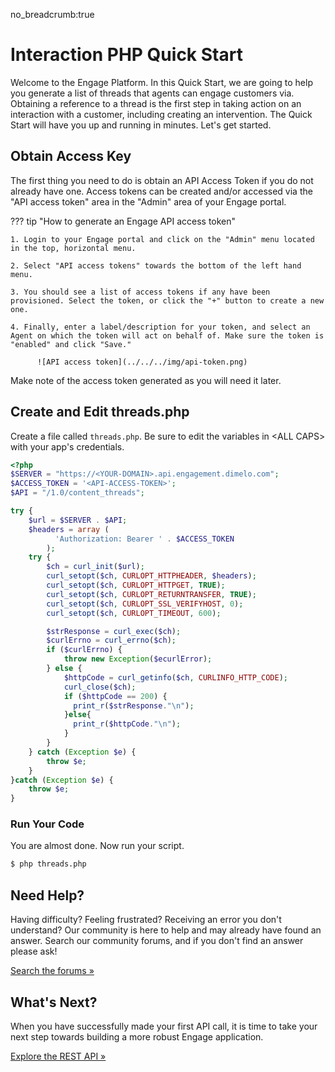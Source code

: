 no_breadcrumb:true

# Interaction PHP Quick Start

Welcome to the Engage Platform. In this Quick Start, we are going to help you generate a list of threads that agents can engage customers via. Obtaining a reference to a thread is the first step in taking action on an interaction with a customer, including creating an intervention. The Quick Start will have you up and running in minutes. Let's get started.

## Obtain Access Key

The first thing you need to do is obtain an API Access Token if you do not already have one. Access tokens can be created and/or accessed via the "API access token" area in the "Admin" area of your Engage portal.

??? tip "How to generate an Engage API access token"

    1. Login to your Engage portal and click on the "Admin" menu located in the top, horizontal menu.

    2. Select "API access tokens" towards the bottom of the left hand menu.

    3. You should see a list of access tokens if any have been provisioned. Select the token, or click the "+" button to create a new one.

    4. Finally, enter a label/description for your token, and select an Agent on which the token will act on behalf of. Make sure the token is "enabled" and click "Save."

          ![API access token](../../../img/api-token.png)

Make note of the access token generated as you will need it later.

## Create and Edit threads.php

Create a file called `threads.php`. Be sure to edit the variables in &lt;ALL CAPS&gt; with your app's credentials.

``` PHP
<?php
$SERVER = "https://<YOUR-DOMAIN>.api.engagement.dimelo.com";
$ACCESS_TOKEN = '<API-ACCESS-TOKEN>';
$API = "/1.0/content_threads";

try {
    $url = $SERVER . $API;
    $headers = array (
          'Authorization: Bearer ' . $ACCESS_TOKEN
        );
    try {
        $ch = curl_init($url);
        curl_setopt($ch, CURLOPT_HTTPHEADER, $headers);
        curl_setopt($ch, CURLOPT_HTTPGET, TRUE);
        curl_setopt($ch, CURLOPT_RETURNTRANSFER, TRUE);
        curl_setopt($ch, CURLOPT_SSL_VERIFYHOST, 0);
        curl_setopt($ch, CURLOPT_TIMEOUT, 600);

        $strResponse = curl_exec($ch);
        $curlErrno = curl_errno($ch);
        if ($curlErrno) {
            throw new Exception($ecurlError);
        } else {
            $httpCode = curl_getinfo($ch, CURLINFO_HTTP_CODE);
            curl_close($ch);
            if ($httpCode == 200) {
              print_r($strResponse."\n");
            }else{
              print_r($httpCode."\n");
            }
        }
    } catch (Exception $e) {
        throw $e;
    }
}catch (Exception $e) {
    throw $e;
}
```

### Run Your Code

You are almost done. Now run your script.

```bash
$ php threads.php
```

## Need Help?

Having difficulty? Feeling frustrated? Receiving an error you don't understand? Our community is here to help and may already have found an answer. Search our community forums, and if you don't find an answer please ask!

<a target="_new" href="https://forums.developers.ringcentral.com/search.html?c=72&includeChildren=true&f=&type=question+OR+kbentry+OR+topic&redirect=search%2Fsearch&sort=newest&q=interactions">Search the forums &raquo;</a>

## What's Next?

When you have successfully made your first API call, it is time to take your next step towards building a more robust Engage application.

<a class="btn btn-success btn-lg" href="https://developers.ringcentral.com/engage/api-reference/">Explore the REST API &raquo;</a>
